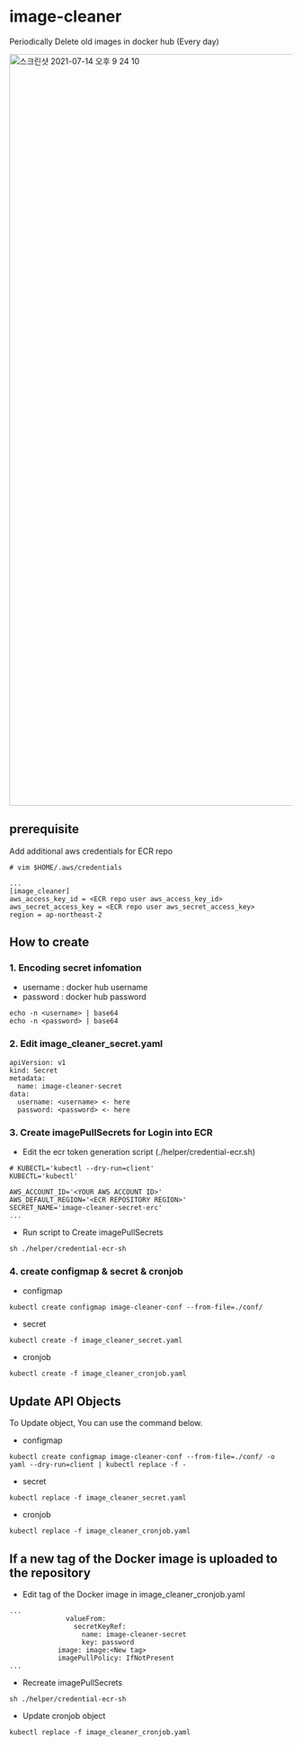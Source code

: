 # image-cleaner
Periodically Delete old images in docker hub (Every day)

<img width="1337" alt="스크린샷 2021-07-14 오후 9 24 10" src="https://user-images.githubusercontent.com/19552819/125621539-382e58aa-0c16-4c4a-9e49-01a79b651c48.png">

## prerequisite
Add additional aws credentials for ECR repo
```
# vim $HOME/.aws/credentials

...
[image_cleaner]
aws_access_key_id = <ECR repo user aws_access_key_id>
aws_secret_access_key = <ECR repo user aws_secret_access_key>
region = ap-northeast-2
```

## How to create

### 1. Encoding secret infomation
- username : docker hub username
- password : docker hub password
```
echo -n <username> | base64 
echo -n <password> | base64
```
### 2. Edit image_cleaner_secret.yaml
```
apiVersion: v1
kind: Secret
metadata:
  name: image-cleaner-secret
data:
  username: <username> <- here
  password: <password> <- here
```

### 3. Create imagePullSecrets for Login into ECR 

- Edit the ecr token generation script (./helper/credential-ecr.sh)
```
# KUBECTL='kubectl --dry-run=client'
KUBECTL='kubectl'

AWS_ACCOUNT_ID='<YOUR AWS ACCOUNT ID>'
AWS_DEFAULT_REGION='<ECR REPOSITORY REGION>'
SECRET_NAME='image-cleaner-secret-erc'
...
```
- Run script to Create imagePullSecrets
```
sh ./helper/credential-ecr-sh
```

### 4. create configmap & secret & cronjob
- configmap
```
kubectl create configmap image-cleaner-conf --from-file=./conf/
```
- secret
```
kubectl create -f image_cleaner_secret.yaml
```
- cronjob
```
kubectl create -f image_cleaner_cronjob.yaml
```

## Update API Objects
To Update object, You can use the command below.
- configmap
```
kubectl create configmap image-cleaner-conf --from-file=./conf/ -o yaml --dry-run=client | kubectl replace -f -
```
- secret
```
kubectl replace -f image_cleaner_secret.yaml
```
- cronjob
```
kubectl replace -f image_cleaner_cronjob.yaml
```

## If a new tag of the Docker image is uploaded to the repository
-  Edit tag of the Docker image in image_cleaner_cronjob.yaml
```
...
              valueFrom:
                secretKeyRef:
                  name: image-cleaner-secret
                  key: password
            image: image:<New tag>
            imagePullPolicy: IfNotPresent
...
```
- Recreate imagePullSecrets
```
sh ./helper/credential-ecr-sh
```
- Update cronjob object
```
kubectl replace -f image_cleaner_cronjob.yaml
```
